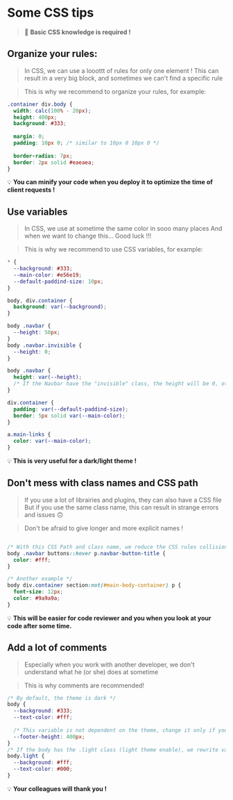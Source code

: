 # Some CSS tips 

> 🔎 **Basic CSS knowledge is required !**

## Organize your rules:
> In CSS, we can use a looottt of rules for only one element !
> This can result in a very big block, and sometimes we can't find a specific rule

> This is why we recommend to organize your rules, for example:
```css
.container div.body {
  width: calc(100% - 20px);
  height: 400px;
  background: #333;
  
  margin: 0;
  padding: 10px 0; /* similar to 10px 0 10px 0 */
  
  border-radius: 7px;
  border: 2px solid #eaeaea;
}
```
💡 **You can minify your code when you deploy it to optimize the time of client requests !**

## Use variables 
> In CSS, we use at sometime the same color in sooo many places
> And when we want to change this... Good luck !!!

> This is why we recommend to use CSS variables, for example:
```css
* {
  --background: #333;
  --main-color: #e56e19;
  --default-paddind-size: 10px;
}

body, div.container {
  background: var(--background);
}

body .navbar {
  --height: 50px;
}
body .navbar.invisible {
  --height: 0;
}

body .navbar {
  height: var(--height);
  /* If the Navbar have the "invisible" class, the height will be 0, otherwise the height will be 50 ! */
}

div.container {
  padding: var(--default-paddind-size);
  border: 5px solid var(--main-color);
}

a.main-links {
  color: var(--main-color);
}
```
💡 **This is very useful for a dark/light theme !**

## Don't mess with class names and CSS path 
> If you use a lot of librairies and plugins, they can also have a CSS file
> But if you use the same class name, this can result in strange errors and issues 🙃

> Don't be afraid to give longer and more explicit names !
```css

/* With this CSS Path and class name, we reduce the CSS rules collisions */
body .navbar buttons::hover p.navbar-button-title {
  color: #fff;
}

/* Another example */
body div.container section:not(#main-body-container) p {
  font-size: 12px;
  color: #9a9a9a;
}
```
💡 **This will be easier for code reviewer and you when you look at your code after some time.**

## Add a lot of comments
> Especially when you work with another developer, we don't understand what he (or she) does at sometime

> This is why comments are recommended!
```css
/* By default, the theme is dark */
body {
  --background: #333;
  --text-color: #fff;
  
  /* This variable is not dependent on the theme, change it only if you want to edit the footer */
  --footer-height: 400px;
}
/* If the body has the .light class (light theme enable), we rewrite variables to adapt */
body.light {
  --background: #fff;
  --text-color: #000;
}
```
💡 **Your colleagues will thank you !**
